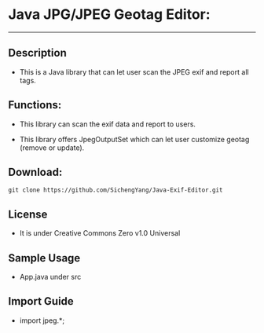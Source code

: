 # Java JPG/JPEG Geotag Editor:
***

## Description
- This is a Java library that can let user scan the JPEG exif and report all tags.

## Functions:
- This library can scan the exif data and report to users.

- This library offers JpegOutputSet which can let user customize geotag (remove or update).

## Download:
```
git clone https://github.com/SichengYang/Java-Exif-Editor.git
```
## License
- It is under Creative Commons Zero v1.0 Universal 

## Sample Usage
- App.java under src

## Import Guide

- import jpeg.*;
